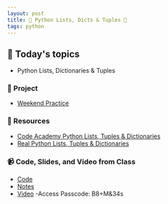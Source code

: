 ```yaml
---
layout: post
title: 🐍 Python Lists, Dicts & Tuples 🐍
tags: python
---
```


## 📅 Today's topics

- Python Lists, Dictionaries & Tuples

### 🎯  Project
- [Weekend Practice](https://classroom.github.com/a/Mawm3kU8)

### 🔖 Resources

* [Code Academy Python Lists, Tuples & Dictionaries](https://www.codecademy.com/learn/learn-python/modules/learn-python-lists--dictionaries-u-3)
* [Real Python Lists, Tuples & Dictionaries](https://realpython.com/python-dicts/)


### 📹 Code, Slides, and Video from Class

* [Code](https://github.com/momentum-pt-team-1/examples/blob/main/albums.py)
* [Notes](https://github.com/momentum-pt-team-1/examples/tree/main/python/intro-notebooks)
* [Video](https://us02web.zoom.us/rec/share/WJPVoQvHhnEYnBUADDENPlcG-Lj3jUCFnRfLxlwb9_LuPfPM1SzApNHVv9I5VKfX.5SVgqfQCmWqfiEbU)
  -Access Passcode: B8+M&34s

